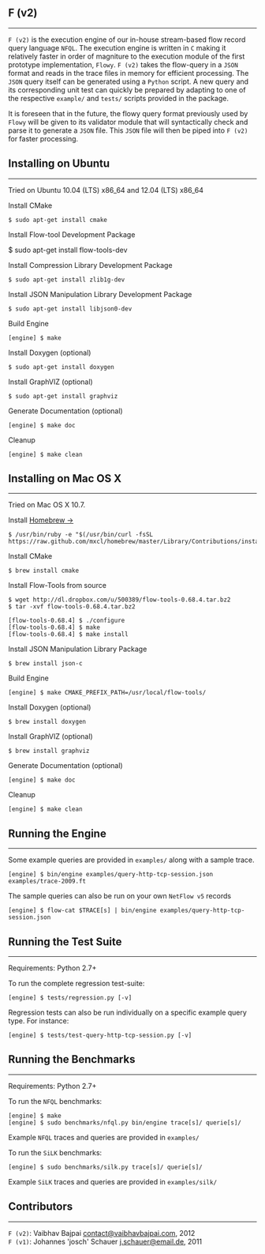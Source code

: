F (v2)
--------------------  
- - -

`F (v2)` is the execution engine of our in-house stream-based flow record 
query language `NFQL`. The execution engine is written in `C` making it
relatively faster in order of magniture to the execution module of the 
first prototype implementation, `Flowy`. `F (v2)` takes the flow-query
in a `JSON` format and reads in the trace files in memory for efficient
processing. The `JSON` query itself can be generated using a `Python`
script. A new query and its corresponding unit test can quickly be 
prepared by adapting to one of the respective `example/` and `tests/` 
scripts provided in the package.

It is foreseen that in the future, the flowy query format previously used
by `Flowy` will be given to its validator module that will syntactically 
check and parse it to generate a `JSON` file. This `JSON` file will then
be piped into `F (v2)` for faster processing. 


Installing on Ubuntu
--------------------  
- - -

Tried on Ubuntu 10.04 (LTS) x86_64 and 12.04 (LTS) x86_64

Install CMake

	$ sudo apt-get install cmake
	
Install Flow-tool Development Package

  $ sudo apt-get install flow-tools-dev	
	
Install Compression Library Development Package

	$ sudo apt-get install zlib1g-dev

Install JSON Manipulation Library Development Package

	$ sudo apt-get install libjson0-dev

Build Engine

	[engine] $ make

Install Doxygen (optional)

	$ sudo apt-get install doxygen
	
Install GraphVIZ (optional)

	$ sudo apt-get install graphviz
	
Generate Documentation (optional)	

	[engine] $ make doc
	
Cleanup
	
	[engine] $ make clean



Installing on Mac OS X
----------------------      
- - -  

Tried on Mac OS X 10.7.

Install [Homebrew &rarr;](http://mxcl.github.com/homebrew/)

	$ /usr/bin/ruby -e "$(/usr/bin/curl -fsSL https://raw.github.com/mxcl/homebrew/master/Library/Contributions/install_homebrew.rb)"

Install CMake

	$ brew install cmake
	
Install Flow-Tools from source

	$ wget http://dl.dropbox.com/u/500389/flow-tools-0.68.4.tar.bz2
	$ tar -xvf flow-tools-0.68.4.tar.bz2

	[flow-tools-0.68.4] $ ./configure
	[flow-tools-0.68.4] $ make 
	[flow-tools-0.68.4] $ make install	
	
Install JSON Manipulation Library Package

	$ brew install json-c
	
Build Engine

	[engine] $ make CMAKE_PREFIX_PATH=/usr/local/flow-tools/

	
Install Doxygen (optional)

	$ brew install doxygen

Install GraphVIZ (optional)

	$ brew install graphviz
	
Generate Documentation (optional)

	[engine] $ make doc	

Cleanup
	
	[engine] $ make clean
	

Running the Engine
----------------------      
- - -  

Some example queries are provided in `examples/` along with a sample trace.

	[engine] $ bin/engine examples/query-http-tcp-session.json examples/trace-2009.ft 
	
The sample queries can also be run on your own `NetFlow v5` records

	[engine] $ flow-cat $TRACE[s] | bin/engine examples/query-http-tcp-session.json


Running the Test Suite
----------------------      
- - -  

Requirements: Python 2.7+

To run the complete regression test-suite:

	[engine] $ tests/regression.py [-v]
	
Regression tests can also be run individually on a specific example query type. For instance:

	[engine] $ tests/test-query-http-tcp-session.py [-v]


Running the Benchmarks
----------------------      
- - -  

Requirements: Python 2.7+

To run the `NFQL` benchmarks:

	[engine] $ make
	[engine] $ sudo benchmarks/nfql.py bin/engine trace[s]/ querie[s]/
	
Example `NFQL` traces and queries are provided in `examples/` 
	
To run the `SiLK` benchmarks:	
	
	[engine] $ sudo benchmarks/silk.py trace[s]/ querie[s]/
	
Example `SiLK` traces and queries are provided in `examples/silk/`



Contributors
------------
- - - 

`F (v2)`: Vaibhav Bajpai <contact@vaibhavbajpai.com>, 2012  
`F (v1)`: Johannes 'josch' Schauer <j.schauer@email.de>, 2011
